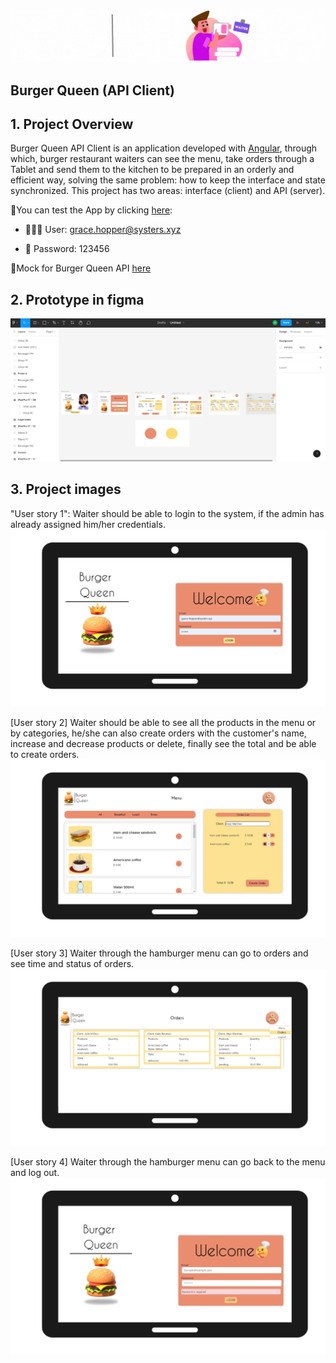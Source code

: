 ![head](./burguer-queen/src/assets/images/burguerq.gif)

## **Burger Queen (API Client)**


## 1. Project Overview 

Burger Queen API Client is an application developed with [Angular](https://angular.io/), through which, burger restaurant waiters can see the menu, take orders through a Tablet and send them to the kitchen to be prepared in an orderly and efficient way, solving the same problem: how to keep the interface and state synchronized.
This project has two areas: interface (client) and API (server).

🍔You can test the App by clicking [here](https://dev-003-burger-queen-api-client-tau.vercel.app/):

- 👩🏻‍🍳 User: grace.hopper@systers.xyz

- 🔎 Password: 123456


🍔Mock for Burger Queen API [here](https://github.com/angieli13/burger-queen-api-mock)

## 2. Prototype in figma

![prototype](./burguer-queen/src/assets/images/prototipo.png)

## 3. Project images
"User story 1": Waiter should be able to login to the system, if the admin has already assigned him/her credentials.
![User story 1](./burguer-queen/src/assets/images/1.png)


[User story 2] Waiter should be able to see all the products in the menu or by categories, he/she can also create orders with the customer's name, increase and decrease products or delete, finally see the total and be able to create orders.
![User story 2](./burguer-queen/src/assets/images/2.png)

[User story 3] Waiter through the hamburger menu can go to orders and see time and status of orders.
![User story 3](./burguer-queen/src/assets/images/3.png)

[User story 4] Waiter through the hamburger menu can go back to the menu and log out.
![User story 4](./burguer-queen/src/assets/images/4.png)